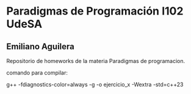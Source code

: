 # Paradigmas de Programación I102 UdeSA
## Emiliano Aguilera
Repositorio de homeworks de la materia Paradigmas de programacion.


comando para compilar:

g++ -fdiagnostics-color=always -g -o ejercicio_x -Wextra -std=c++23
